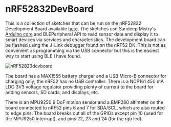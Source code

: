 # nRF52832DevBoard

This is a collection of sketches that can be run on the nRF52832 Development Board available [here](https://www.tindie.com/products/onehorse/nrf52832-development-board/). The sketches use Sandeep Mistry's [Arduino core](https://github.com/sandeepmistry/arduino-nRF5) and BLEPeripheral API to read sensor data and display it to smart devices via services and characteristics. The development board can be flashed using the J-Link debugger found on the nRF52 DK. This is not as convenient as programming via the USB connector but this is the easiest way to start using BLE I have found.

![nRF52823devboard](https://d3s5r33r268y59.cloudfront.net/44691/products/thumbs/2016-08-30T21:54:55.012Z-nRF52DevBrd.top.jpg.2560x2560_q85.jpg)

The board has a MAX1555 battery charger and a USB Micro-B connector for charging only; the nRF52 has no USB controller. There is a NCP161 450 mA LDO 3V3 voltage regulator providing plenty of current to the board for adding sensors, SD cards, and displays, etc.

There is an MPU9250 9 DoF motion sensor and a BMP280 altimeter on the board connected to nRF52 pins 6 and 7 for SDA/SCL, which are also routed to edge pins. The board breaks out all of the GPIOs except pin 10 (used for the MPU9250 interrupt), and pins 22, 23 and 24 (for the rgb led).
